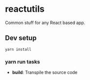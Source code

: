# reactutils

Common stuff for any React based app.

## Dev setup

`yarn install`

### yarn run tasks

- **build**: Transpile the source code
